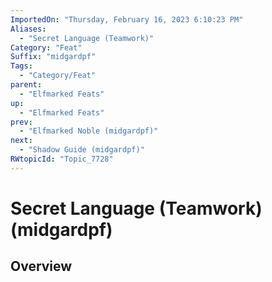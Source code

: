```yaml
---
ImportedOn: "Thursday, February 16, 2023 6:10:23 PM"
Aliases:
  - "Secret Language (Teamwork)"
Category: "Feat"
Suffix: "midgardpf"
Tags:
  - "Category/Feat"
parent:
  - "Elfmarked Feats"
up:
  - "Elfmarked Feats"
prev:
  - "Elfmarked Noble (midgardpf)"
next:
  - "Shadow Guide (midgardpf)"
RWtopicId: "Topic_7728"
---
```

# Secret Language (Teamwork) (midgardpf)
## Overview
